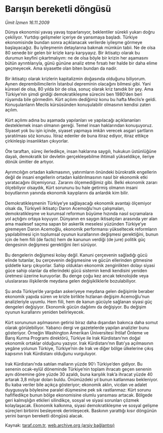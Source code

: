 # Barışın bereketli döngüsü

*Ümit İzmen 16.11.2009*

<div class="yazi">Dünya ekonomisi yavaş yavaş toparlanıyor, beklentiler sürekli yukarı doğru çekiliyor. Yurtdışı gelişmeler içeriye de yansımaya başladı. Türkiye ekonomisinde bundan sonra açıklanacak verilerde iyileşme görmeye başlayacağız. Bu iyileşmenin detaylarına bakmak mümkün tabii. Ne de olsa 80 senede bir gelen bir krizle karşı karşıyayız. Bir iktisatçı olarak bu durumun keyfini çıkartmalıyım: ne de olsa böyle bir krizin her aşamasını bütün ayrıntılarıyla, günü gününe analiz etme fırsatı her halde bir daha elime geçmeyecek. Ama siyasette olan biten bundan da nadir. <br/><br/>Bir iktisatçı olarak krizlerin kapitalizmin doğasında olduğunu biliyorum. Aynen deprembilimcilerin İstanbul depreminin olacağını bilmesi gibi. Yani küresel de olsa, 80 yılda bir de olsa, sonuç olarak kriz tanıdık bir şey. Ama Türkiye’nin şimdi girdiği demokratikleşme sürecini ben 1980’den beri rüyamda bile görmedim. Kürt açılımı dediğimiz konu bu hafta Meclis’e geldi. Konuşulanların Meclis kürsüsünden konuşulabilir olmasının kendisi zaten açılım. <br/><br/>Kürt açılımı adına bu aşamada yapılanları ve yapılacağı açıklananları desteklemek insan olmanın gereği. Temel insan haklarından konuşuyoruz. Siyaset yok bu işin içinde, siyaset yapmaya imkân verecek asgari şartların yaratılması söz konusu. İtiraz edenler de buna itiraz ediyor, itiraz ettikçe çirkinleşip insanlıktan çıkıyorlar. <br/><br/>Öte taraftan, süreç ilerledikçe, insan haklarına saygılı, hukukun üstünlüğüne dayalı, demokratik bir devletin gerçekleşebilme ihtimali yükseldikçe, ileriye dönük ümitler de artıyor. <br/><br/>Ayrımcılığın ortadan kalkmasının, yatırımların önündeki bürokratik engellerin değil de insani engellerin ortadan kaldırılmasının nasıl bir ekonomik etki yaratacağını ölçemiyoruz. Zararını ölçemediğimiz gibi. Belki ekonomik zararı ölçebiliyor olsaydık, Kürt sorununu bu hale getirmiş olmanın insani boyutlarının yanında ekonomik kayıplarını da anlardık kim bilir. <br/><br/>Demokratikleşmenin Türkiye’ye sağlayacağı ekonomik avantajı ölçemiyor olsak da, Türkiyeli iktisatçı Daron Acemoğlu’nun çalışmaları, demokratikleşme ve kurumsal reformun büyüme hızında nasıl sıçramalara yol açtığını ortaya koyuyor. Dünyanın en saygın iktisatçıları arasında yer alan ama maalesef saçma sapan bir askerlik meselesi yüzünden Türkiye’ye giremeyen Daron Acemoğlu, ekonomik performansı yükseltecek reformların yapılabilmesi için toplumsal oyunun kurallarının değişmesi gerektiğini, bunun için de hem fiili (de facto) hem de kanunun verdiği (de jure) politik güç dengesinin değişmesi gerektiğini ileri sürüyor. <br/><br/>Bu dengelerin değişmesi kolay değil. Kanuni çerçevenin sağladığı gücü elinde tutanlar, bu çerçevenin değişmesine ve gücün ellerinden gitmesine şiddetle karşı çıkıyorlar. Sahip oldukları ekonomik zenginlikten dolayı siyasi güce sahip olanlar da ellerindeki gücü sistemin kendi kendisini yeniden üretmesi üzerine kuruyorlar. Bu denge çoğu kez ancak teknolojide veya uluslararası ilişkilerde meydana gelen değişikliklerle bozulabiliyor. <br/><br/>Şu anda Türkiye’de yargıdan askeriyeye meydana gelen değişimle beraber ekonomik yapıda süren ve krizle birlikte hızlanan değişim Acemoğlu’nun analizleriyle uyumlu. Hem fiili, hem de kanun gücüyle sağlanan siyasi güç dengeleri değişiyor. Ekonomik gücün dağılımı da değişiyor. Bu değişim oyunun kurallarını yeniden belirleyecek. <br/><br/>Kürt sorununun aşılmasının getirisi biraz daha dışarıdan bakınca daha somut olarak görülebiliyor. Yabancı dergi ve gazetelerde yapılan analizler bunu gösteriyor. Örneğin Washington Amerikan Üniversitesi İhtilaf Önleme ve Barış Kurma Programı direktörü, Türkiye ile Irak Kürdistanı’nın doğal ekonomik ortaklar olduğunu yazıyor. Irak Kürdistanı’nın Batı’ya açılmasının yegâne yolunun Türkiye, Türkiye’nin de Irak ve diğer bölge ülkelerine çıkış kapısının Irak Kürdistanı olduğunu vurguluyor. <br/><br/>Irak Kürdistanı’nda satılan malların yüzde 90’ı Türkiye’den gidiyor. Bu senenin ocak-eylül döneminde Türkiye’nin toplam ihracatı geçen senenin aynı dönemine göre yüzde 30 azaldı, buna karşılık Irak’a ihracat yüzde 40 artarak 3,8 milyar doları buldu. Önümüzdeki yıl bunun katlanması bekleniyor. Bu kaba veriler bile açıkça gösteriyor; ekonomik aklın, vicdan ve adalet duygusuyla böylesine paralel düşmesine pek sık rastlanmaz: Kürt sorunu hafifledikçe bunun bölge ekonomisine olumlu yansıması artacak. Bölgede geri kalmışlığın etkileri silindikçe, sosyal ve siyasi sorunları çözmek kolaylaşacak. Ekonomik kalkınma, siyasi demokratikleşme ve sosyal gelişme süreçleri birbirini besleyerek derinleşecek. Baskının yarattığı kısır döngünün yerini barışın bereketli döngüsü alacak.</div>

Kaynak: [taraf.com.tr](http://taraf.com.tr:80/makale/8520.htm), [web.archive.org (arşiv bağlantısı)](http://web.archive.org/web/20100331025230/http://taraf.com.tr:80/makale/8520.htm)
